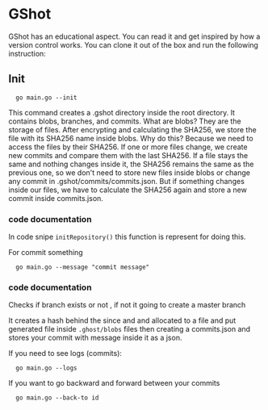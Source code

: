 # GShot
GShot has an educational aspect.
You can read it and get inspired by how a version control works.
You can clone it out of the box and run the following instruction:

## Init
```
  go main.go --init
```
This command creates a .gshot directory inside the root directory. It contains blobs, branches, and commits.
What are blobs?
They are the storage of files. After encrypting and calculating the SHA256, we store the file with its SHA256 name inside blobs.
Why do this?
Because we need to access the files by their SHA256. If one or more files change, we create new commits and compare them with the last SHA256. If a file stays the same and nothing changes inside it, the SHA256 remains the same as the previous one, so we don't need to store new files inside blobs or change any commit in .gshot/commits/commits.json. But if something changes inside our files, we have to calculate the SHA256 again and store a new commit inside commits.json.

### code documentation

In code snipe ``` initRepository() ``` this function is represent for doing this.

For commit something
```
  go main.go --message "commit message"
```
### code documentation
Checks if branch exists or not , if not it going to create a master branch


It creates a hash behind the since and and allocated to a file and put generated file inside ```.ghost/blobs``` files then creating a commits.json and stores your commit with message inside it as a json.

If you need to see logs (commits):
```
  go main.go --logs
```

If you want to go backward and forward between your commits
```
  go main.go --back-to id
```

